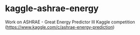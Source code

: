 # kaggle-ashrae-energy
Work on ASHRAE - Great Energy Predictor III Kaggle competition (https://www.kaggle.com/c/ashrae-energy-prediction)
